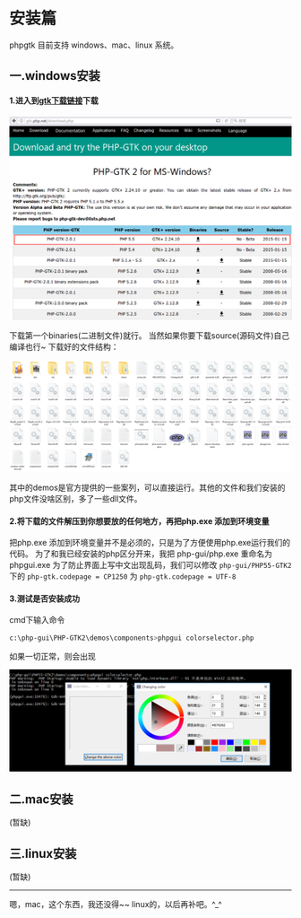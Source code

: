 安装篇
=====

phpgtk 目前支持 windows、mac、linux 系统。

## 一.windows安装
#### 1.进入到[gtk下载链接](http://gtk.php.net/download.php)下载

![download](https://raw.githubusercontent.com/phpstudyOne/phpGUI/master/document/1-install/images/download.png)

下载第一个binaries(二进制文件)就行。
当然如果你要下载source(源码文件)自己编译也行~
下载好的文件结构：

![binaries](https://raw.githubusercontent.com/phpstudyOne/phpGUI/master/document/1-install/images/binaries.png)

其中的demos是官方提供的一些案列，可以直接运行。其他的文件和我们安装的php文件没啥区别，多了一些dll文件。
#### 2.将下载的文件解压到你想要放的任何地方，再把php.exe 添加到环境变量
把php.exe 添加到环境变量并不是必须的，只是为了方便使用php.exe运行我们的代码。
为了和我已经安装的php区分开来，我把 php-gui/php.exe 重命名为 phpgui.exe
为了防止界面上写中文出现乱码，我们可以修改 `php-gui/PHP55-GTK2` 下的 
`php-gtk.codepage = CP1250` 为  `php-gtk.codepage = UTF-8`
#### 3.测试是否安装成功
cmd下输入命令
```sh
c:\php-gui\PHP-GTK2\demos\components>phpgui colorselector.php
```
如果一切正常，则会出现

![test](https://raw.githubusercontent.com/phpstudyOne/phpGUI/master/document/1-install/images/test.png)

## 二.mac安装
(暂缺)
## 三.linux安装
(暂缺)

***

嗯，mac，这个东西，我还没得~~ linux的，以后再补吧。^_^
